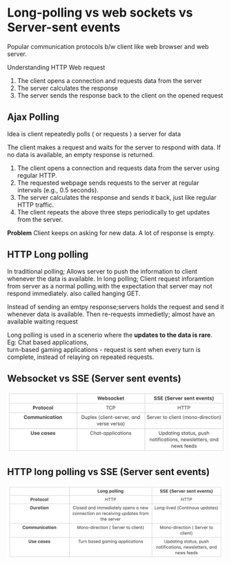 # Long-polling vs web sockets vs Server-sent events

Popular communication protocols b/w client like web browser and web server.

Understanding HTTP Web request
1. The client opens a connection and requests data from the server
2. The server calculates the response
3. The server sends the response back to the client on the opened request

## Ajax Polling
Idea is client repeatedly polls ( or requests ) a server for data

The client
makes a request and waits for the server to respond with data. If no data is available,
an empty response is returned.
1. The client opens a connection and requests data from the server using regular
HTTP.
2. The requested webpage sends requests to the server at regular intervals (e.g.,
0.5 seconds).
3. The server calculates the response and sends it back, just like regular HTTP
traffic.
4. The client repeats the above three steps periodically to get updates from the
server.

**Problem**
Client keeps on asking for new data. A lot of response is empty.

## HTTP Long polling
In traditional polling; Allows server to push the information to client whenever the data is available.
In long polling; Client request inforamtion from server as a normal polling.with the expectation that server may not respond immediately.
also called hanging GET.

Instead of sending an emtpy response;servers holds the request and send it whenever data is available.
Then re-requests immedietly; almost have an available waiting request 

Long polling is used in a scenerio where the **updates to the data is rare**. <br>
Eg: Chat based applications, <br>
turn-based gaming applications - request is sent when every turn is complete, instead of relaying on repeated requests. 

## Websocket vs SSE (Server sent events)
![Tux, the Linux mascot](/assets/1.png)

## HTTP long polling vs SSE (Server sent events)
![Tux, the Linux mascot](/assets/2.png)

